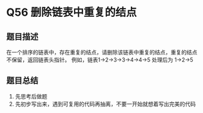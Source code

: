 # Q56 删除链表中重复的结点

## 题目描述
在一个排序的链表中，存在重复的结点，请删除该链表中重复的结点，重复的结点不保留，返回链表头指针。 例如，链表1->2->3->3->4->4->5 处理后为 1->2->5

## 题目总结
1. 先思考后做题
2. 先初步写出来，遇到可复用的代码再抽离，不要一开始就想着写出完美的代码
